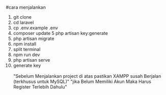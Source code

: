#cara menjalankan
1. git clone
2. cd laravel
3. cp .env.example .env
4. composer update
5 php artisan key:generate
6. php artisan migrate
7. npm install 
8. split terminal
9. npm run dev
10. php artisan serve
11. generate key <br><br>
"Sebelum Menjalankan project di atas pastikan XAMPP susah Berjalan (terkhusus untuk MySQL)"
"jika Belum Memiliki Akun Maka Harus Register Terlebih Dahulu"
